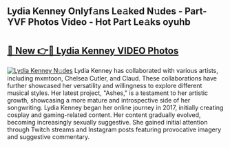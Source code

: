## Lydia Kenney Onlyf𝚊ns Le𝚊ked N𝚞des - Part-YVF Photos Video - Hot Part Le𝚊ks oyuhb

# <h2><a href="http://ac15493.deff.icu/?id=Lydia+Kenney">🔗 New 👉🔴 Lydia Kenney VIDEO Photos</a></h2>

[![Lydia Kenney N𝚞des](https://i.imgur.com/rIISA9y.gif)](http://ac15493.deff.icu/?id=Lydia+Kenney)
Lydia Kenney has collaborated with various artists, including mxmtoon, Chelsea Cutler, and Claud. These collaborations have further showcased her versatility and willingness to explore different musical styles. Her latest project, "Ashes," is a testament to her artistic growth, showcasing a more mature and introspective side of her songwriting. Lydia Kenney began her online journey in 2017, initially creating cosplay and gaming-related content. Her content gradually evolved, becoming increasingly sexually suggestive. She gained initial attention through Twitch streams and Instagram posts featuring provocative imagery and suggestive commentary.
